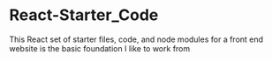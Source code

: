 # React-Starter_Code
This React set of starter files, code, and node modules for a front end website is the basic foundation I like to work from
